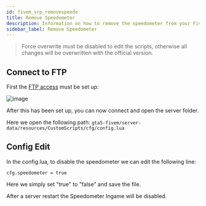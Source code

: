 ```yaml
---
id: fivem_vrp_removespeedo
title: Remove Speedometer
description: Information on how to remove the speedometer from your FiveM server with VRP from ZAP-Hosting - ZAP-Hosting.com documentation
sidebar_label: Remove Speedometer
---
```


> Force overwrite must be disabled to edit the scripts, otherwise all changes will be overwritten with the official version.

## Connect to FTP

First the [FTP access](gameserver_ftpaccess.md) must be set up:

![image](https://user-images.githubusercontent.com/13604413/159137870-82291650-2fbe-4c53-be81-19f8552069c4.png)

After this has been set up, you can now connect and open the server folder.

Here we open the following path: `gta5-fivem/server-data/resources/CustomScripts/cfg/config.lua`


## Config Edit

In the config.lua, to disable the speedometer we can edit the following line:

`cfg.speedometer = true`

Here we simply set "true" to "false" and save the file.

After a server restart the Speedometer Ingame will be disabled.
